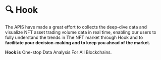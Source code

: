 # 🔍 Hook

The APIS have made a great effort to collects the deep-dive data and visualize NFT asset trading volume data in real time, enabling our users to fully understand the trends in The NFT market through Hook and to **facilitate your decision-making and to keep you ahead of the market.**

**Hook is** One-stop Data Analysis For All Blockchains.
